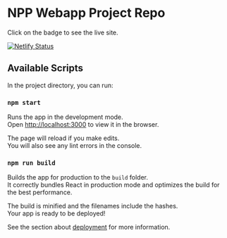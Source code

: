 # NPP Webapp Project Repo

Click on the badge to see the live site.

[![Netlify Status](https://api.netlify.com/api/v1/badges/15014c1a-14b1-4e6f-a6d3-71c93830797f/deploy-status)](https://uttyler-degree-vis.netlify.app/)




## Available Scripts

In the project directory, you can run:

### `npm start`

Runs the app in the development mode.<br />
Open [http://localhost:3000](http://localhost:3000) to view it in the browser.

The page will reload if you make edits.<br />
You will also see any lint errors in the console.

### `npm run build`

Builds the app for production to the `build` folder.<br />
It correctly bundles React in production mode and optimizes the build for the best performance.

The build is minified and the filenames include the hashes.<br />
Your app is ready to be deployed!

See the section about [deployment](https://facebook.github.io/create-react-app/docs/deployment) for more information.


